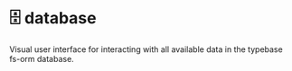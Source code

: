 # 🗄 database

Visual user interface for interacting with all available data in the typebase fs-orm database.
